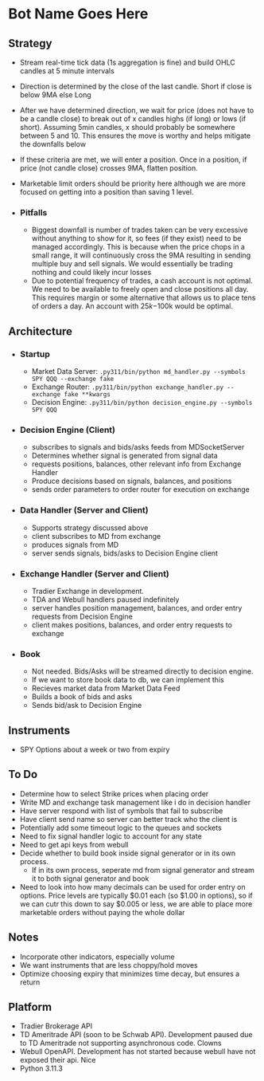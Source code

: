 # Bot Name Goes Here

## Strategy

* Stream real-time tick data (1s aggregation is fine) and build OHLC candles at 5 minute intervals
* Direction is determined by the close of the last candle. Short if close is below 9MA else Long
* After we have determined direction, we wait for price (does not have to be a candle close) to break out of x candles highs (if long) or lows (if short). Assuming 5min candles, x should probably be somewhere between 5 and 10. This ensures the move is worthy and helps mitigate the downfalls below
* If these criteria are met, we will enter a position. Once in a position, if price (not candle close) crosses 9MA, flatten position.
* Marketable limit orders should be priority here although we are more focused on getting into a position than saving 1 level.

* ### Pitfalls

  * Biggest downfall is number of trades taken can be very excessive without anything to show for it, so fees (if they exist) need to be managed accordingly. This is because when the price chops in a small range, it will continuously cross the 9MA resulting in sending multiple buy and sell signals. We would essentially be trading nothing and could likely incur losses
  * Due to potential frequency of trades, a cash account is not optimal. We need to be available to freely open and close positions all day. This requires margin or some alternative that allows us to place tens of orders a day. An account with $25k-$100k would be optimal.

## Architecture

* ### Startup

  * Market Data Server: `.py311/bin/python md_handler.py --symbols SPY QQQ --exchange fake`
  * Exchange Router: `.py311/bin/python exchange_handler.py --exchange fake **kwargs`
  * Decision Engine: `.py311/bin/python decision_engine.py --symbols SPY QQQ`
  
* ### Decision Engine (Client)

  * subscribes to signals and bids/asks feeds from MDSocketServer
  * Determines whether signal is generated from signal data
  * requests positions, balances, other relevant info from Exchange Handler
  * Produce decisions based on signals, balances, and positions
  * sends order parameters to order router for execution on exchange

* ### Data Handler (Server and Client)

  * Supports strategy discussed above
  * client subscribes to MD from exchange
  * produces signals from MD
  * server sends signals, bids/asks to Decision Engine client

* ### Exchange Handler (Server and Client)

  * Tradier Exchange in development.
  * TDA and Webull handlers paused indefinitely
  * server handles position management, balances, and order entry requests from Decision Engine
  * client makes positions, balances, and order entry requests to exchange

* ### Book

  * Not needed. Bids/Asks will be streamed directly to decision engine.
  * If we want to store book data to db, we can implement this
  * Recieves market data from Market Data Feed
  * Builds a book of bids and asks
  * Sends bid/ask to Decision Engine

## Instruments

* SPY Options about a week or two from expiry

## To Do

* Determine how to select Strike prices when placing order
* Write MD and exchange task management like i do in decision handler
* Have server respond with list of symbols that fail to subscribe
* Have client send name so server can better track who the client is
* Potentially add some timeout logic to the queues and sockets
* Need to fix signal handler logic to account for any state
* Need to get api keys from webull
* Decide whether to build book inside signal generator or in its own process.
  * If in its own process, seperate md from signal generator and stream it to both signal generator and book
* Need to look into how many decimals can be used for order entry on options. Price levels are typically $0.01 each (so $1.00 in options), so if we can cutr this down to say $0.005 or less, we are able to place more marketable orders without paying the whole dollar

## Notes

* Incorporate other indicators, especially volume
* We want instruments that are less choppy/hold moves
* Optimize choosing expiry that minimizes time decay, but ensures a return

## Platform

* Tradier Brokerage API
* TD Ameritrade API (soon to be Schwab API). Development paused due to TD Ameritrade not supporting asynchronous code. Clowns
* Webull OpenAPI. Development has not started because webull have not exposed their api. Nice
* Python 3.11.3
